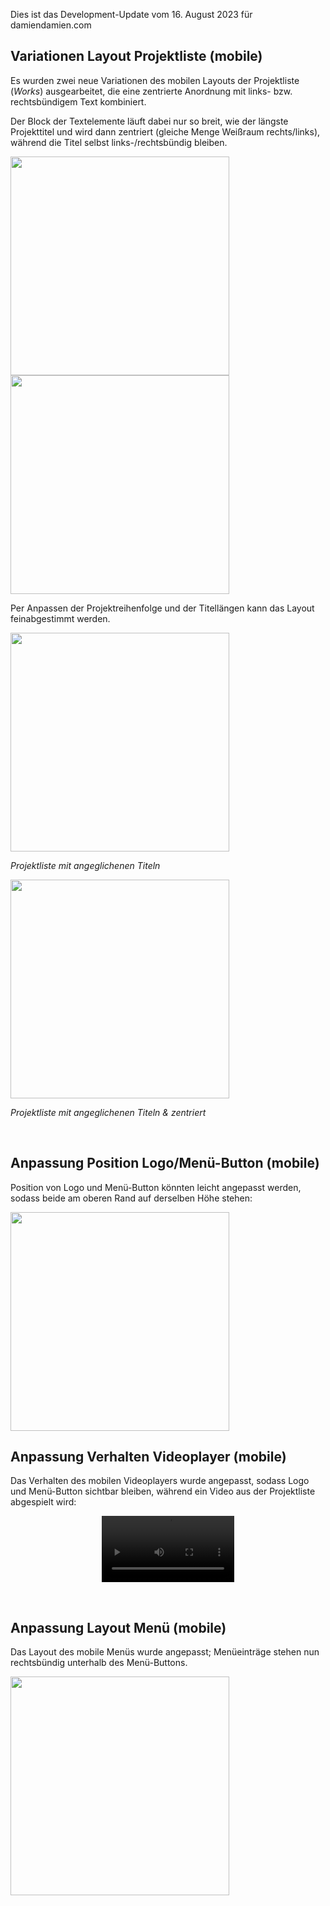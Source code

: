 Dies ist das Development-Update vom 16. August 2023 für damiendamien.com

## Variationen Layout Projektliste (mobile)

Es wurden zwei neue Variationen des mobilen Layouts der Projektliste (_Works_) ausgearbeitet, die eine zentrierte Anordnung mit links- bzw. rechtsbündigem Text kombiniert. 

Der Block der Textelemente läuft dabei nur so breit, wie der längste Projekttitel und wird dann zentriert (gleiche Menge Weißraum rechts/links), während die Titel selbst links-/rechtsbündig bleiben.

<img width="350" src="https://github.com/joh-sch/damiendamien.com-Update-Notes/assets/39758027/76856a38-f2b2-4af8-8be7-c328a92820ae">
<img width="350" src="https://github.com/joh-sch/damiendamien.com-Update-Notes/assets/39758027/34eaa8c7-61ad-41fe-9925-c6e93816738c">

<br>

Per Anpassen der Projektreihenfolge und der Titellängen kann das Layout feinabgestimmt werden.

<img width="350" src="https://github.com/joh-sch/damiendamien.com-Update-Notes/assets/39758027/33fc9a37-2db4-421a-b986-c2a92f79f4ce">

_Projektliste mit angeglichenen Titeln_

<img width="350" src="https://github.com/joh-sch/damiendamien.com-Update-Notes/assets/39758027/3e4666b5-2f98-4524-ab23-6e78d572f5cc">

_Projektliste mit angeglichenen Titeln & zentriert_

<br>

## Anpassung Position Logo/Menü-Button (mobile)

Position von Logo und Menü-Button könnten leicht angepasst werden, sodass beide am oberen Rand auf derselben Höhe stehen:

<img width="350" src="https://github.com/joh-sch/damiendamien.com-Update-Notes/assets/39758027/bd4cb2d6-91e0-4cd9-b155-2c05c658b518">

<br>

## Anpassung Verhalten Videoplayer (mobile)

Das Verhalten des mobilen Videoplayers wurde angepasst, sodass Logo und Menü-Button sichtbar bleiben, während ein Video aus der Projektliste abgespielt wird:

<video 
  src     ="https://github.com/joh-sch/damiendamien.com-Update-Notes/assets/39758027/73892d4b-097a-4245-9e06-912a72cabfcf" 
  controls="controls" 
  style   ="max-width: 42%;
            margin-left: calc((100% - 42%) / 2)">
</video>

<br>

## Anpassung Layout Menü (mobile)

Das Layout des mobile Menüs wurde angepasst; Menüeinträge stehen nun rechtsbündig unterhalb des Menü-Buttons.

<img width="350" src="https://github.com/joh-sch/damiendamien.com-Update-Notes/assets/39758027/04479aa0-5176-4ef5-9ee0-c99c6751a0b0">

<br>

